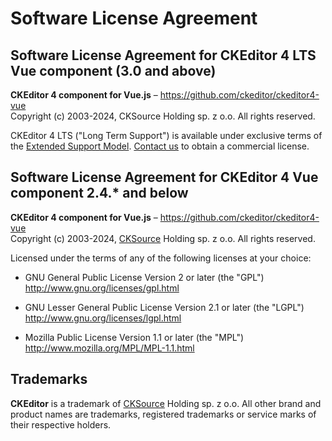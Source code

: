 Software License Agreement
==========================

## Software License Agreement for CKEditor 4 LTS Vue component (3.0 and above)

**CKEditor 4 component for Vue.js** – https://github.com/ckeditor/ckeditor4-vue <br>
Copyright (c) 2003-2024, CKSource Holding sp. z o.o. All rights reserved.

CKEditor 4 LTS ("Long Term Support") is available under exclusive terms of the [Extended Support Model](https://ckeditor.com/ckeditor-4-support/). [Contact us](https://ckeditor.com/contact/) to obtain a commercial license.

## Software License Agreement for CKEditor 4 Vue component 2.4.* and below

**CKEditor 4 component for Vue.js** – https://github.com/ckeditor/ckeditor4-vue <br>
Copyright (c) 2003-2024, [CKSource](http://cksource.com) Holding sp. z o.o. All rights reserved.

Licensed under the terms of any of the following licenses at your
choice:

- GNU General Public License Version 2 or later (the "GPL")
  http://www.gnu.org/licenses/gpl.html

- GNU Lesser General Public License Version 2.1 or later (the "LGPL")
  http://www.gnu.org/licenses/lgpl.html

- Mozilla Public License Version 1.1 or later (the "MPL")
  http://www.mozilla.org/MPL/MPL-1.1.html

Trademarks
----------

**CKEditor** is a trademark of [CKSource](http://cksource.com) Holding sp. z o.o. All other brand and product names are trademarks, registered trademarks or service marks of their respective holders.
